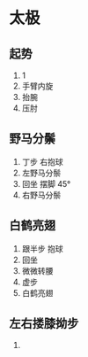 # 太极

## 起势
1. 1
2. 手臂内旋
3. 抬腕
4. 压肘

## 野马分鬃
1. 丁步 右抱球
2. 左野马分鬃
3. 回坐 摆脚 45°
4. 右野马分鬃

## 白鹤亮翅
1. 跟半步 抱球
2. 回坐
3. 微微转腰
4. 虚步
5. 白鹤亮翅

## 左右搂膝拗步
1. 